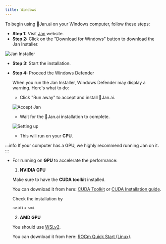 ```yaml
---
title: Windows
---
```


To begin using 👋Jan.ai on your Windows computer, follow these steps:

- **Step 1:** Visit [Jan](https://jan.ai/) website.
- **Step 2:** Click on the "Download for Windows" button to download the Jan Installer.

![Jan Installer](../img/jan-download.png)

- **Step 3:** Start the installation.

- **Step 4:** Proceed the Windows Defender

    When you run the Jan Installer, Windows Defender may display a warning. Here's what to do:

    - Click "Run away" to accept and install 👋Jan.ai.

    ![Accept Jan](../img/window-defender.png)

    - Wait for the 👋Jan.ai installation to complete.

    ![Setting up](../img/set-up.png)

    - This will run on your **CPU**.

:::info
If your computer has a GPU, we highly recommend running Jan on it.
:::

- For running on **GPU** to accelerate the performance:

    1. **NVIDIA GPU**

    Make sure to have the **CUDA toolkit** installed.
    
    You can download it from here: [CUDA Toolkit](https://developer.nvidia.com/cuda-downloads) or [CUDA Installation guide](https://docs.nvidia.com/cuda/cuda-installation-guide-microsoft-windows/index.html#verify-you-have-a-cuda-capable-gpu).

    Check the installation by

    ```bash
    nvidia-smi
    ```

    2. **AMD GPU**

    You should use [WSLv2](https://learn.microsoft.com/en-us/windows/wsl/install).
    
    You can download it from here: [ROCm Quick Start (Linux)](https://rocm.docs.amd.com/en/latest/deploy/linux/quick_start.html).